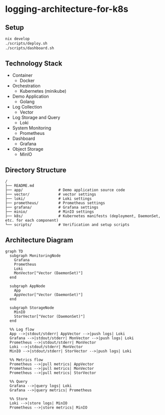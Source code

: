 # logging-architecture-for-k8s

## Setup

```sh
nix develop
./scripts/deploy.sh
./scripts/dashboard.sh
```

## Technology Stack

- Container
  - Docker
- Orchestration
  - Kubernetes (minikube)
- Demo Application
  - Golang
- Log Collection
  - Vector
- Log Storage and Query
  - Loki
- System Monitoring
  - Prometheus
- Dashboard
  - Grafana
- Object Storage
  - MinIO

## Directory Structure

```
/
├── README.md
├── app/                # Demo application source code
├── vector/             # vector settings
├── loki/               # Loki settings
├── prometheus/         # Prometheus settings
├── grafana/            # Grafana settings
├── minio/              # MinIO settings
├── k8s/                # Kubernetes manifests (deployment, DaemonSet, etc. for each component)
└── scripts/            # Verification and setup scripts
```

## Architecture Diagram

```mermaid
graph TD
  subgraph MonitoringNode
    Grafana
    Prometheus
    Loki
    MonVector["Vector (DaemonSet)"]
  end

  subgraph AppNode
    App
    AppVector["Vector (DaemonSet)"]
  end

  subgraph StorageNode
    MinIO
    StorVector["Vector (DaemonSet)"]
  end

  %% Log flow
  App -->|stdout/stderr| AppVector -->|push logs| Loki
  Grafana -->|stdout/stderr| MonVector -->|push logs| Loki
  Prometheus -->|stdout/stderr| MonVector
  Loki -->|stdout/stderr| MonVector
  MinIO -->|stdout/stderr| StorVector -->|push logs| Loki

  %% Metrics flow
  Prometheus -->|pull metrics| AppVector
  Prometheus -->|pull metrics| MonVector
  Prometheus -->|pull metrics| StorVector

  %% Query
  Grafana -->|query logs| Loki
  Grafana -->|query metrics| Prometheus

  %% Store
  Loki -->|store logs| MinIO
  Prometheus -->|store metrics| MinIO
```
